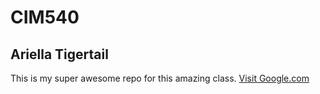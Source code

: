 # CIM540

## Ariella Tigertail

This is my super awesome repo for this amazing class.
[Visit Google.com](http://www.google.com)
